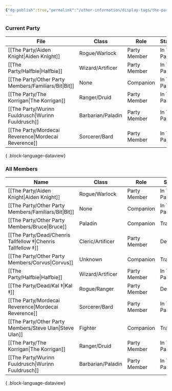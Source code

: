 ```yaml
---
{"dg-publish":true,"permalink":"/other-information/display-tags/the-party/","hideInGraph":true,"updated":"2025-06-10T19:10:49.772+01:00"}
---
```


### Current Party
| File                                                    | Class             | Role         | Status       | Home Nation     | Home Town       |
| ------------------------------------------------------- | ----------------- | ------------ | ------------ | --------------- | --------------- |
| [[The Party/Aiden Knight\|Aiden Knight]]             | Rogue/Warlock     | Party Member | In The Party | Unknown/Unclear | Unknown/Unclear |
| [[The Party/Halfbie\|Halfbie]]                       | Wizard/Artificer  | Party Member | In The Party | Kearlin Atoll   | Paraton         |
| [[The Party/Other Party Members/Familiars/Bit\|Bit]] | None              | Companion    | In The Party | Itone           | Uti's Cave      |
| [[The Party/The Korrigan\|The Korrigan]]             | Ranger/Druid      | Party Member | In The Party | The Feywilds    | Seelie Court    |
| [[The Party/Wurinn Fuuldrusch\|Wurinn Fuuldrusch]]   | Barbarian/Paladin | Party Member | In The Party | The Tulan Fort  | The Tulan Fort  |
| [[The Party/Mordecai Reverence\|Mordecai Reverence]] | Sorcerer/Bard     | Party Member | In The Party | Uvam Dynasty    | Yokotori        |

{ .block-language-dataview}

### All Members
| Name                                                             | Class             | Role         | Status       |
| ---------------------------------------------------------------- | ----------------- | ------------ | ------------ |
| [[The Party/Aiden Knight\|Aiden Knight]]                      | Rogue/Warlock     | Party Member | In The Party |
| [[The Party/Other Party Members/Familiars/Bit\|Bit]]          | None              | Companion    | In The Party |
| [[The Party/Other Party Members/Bruce\|Bruce]]                | Paladin           | Companion    | Travelling   |
| [[The Party/Dead/Chenris Tallfellow ‡\|Chenris Tallfellow ‡]] | Cleric/Artificer  | Party Member | Dead         |
| [[The Party/Other Party Members/Corvus\|Corvus]]              | Unknown           | Companion    | Travelling   |
| [[The Party/Halfbie\|Halfbie]]                                | Wizard/Artificer  | Party Member | In The Party |
| [[The Party/Dead/Kal ‡\|Kal ‡]]                               | Rogue/Ranger      | Party Member | Dead         |
| [[The Party/Mordecai Reverence\|Mordecai Reverence]]          | Sorcerer/Bard     | Party Member | In The Party |
| [[The Party/Other Party Members/Steve Ulan\|Steve Ulan]]      | Fighter           | Companion    | Travelling   |
| [[The Party/The Korrigan\|The Korrigan]]                      | Ranger/Druid      | Party Member | In The Party |
| [[The Party/Wurinn Fuuldrusch\|Wurinn Fuuldrusch]]            | Barbarian/Paladin | Party Member | In The Party |

{ .block-language-dataview}
